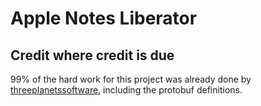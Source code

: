 # Apple Notes Liberator

## Credit where credit is due

99% of the hard work for this project was already done by [threeplanetssoftware](https://github.com/threeplanetssoftware/apple_cloud_notes_parser), including the protobuf definitions.
